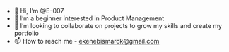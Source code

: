 - 👋 Hi, I’m @E-007
- 👀 I’m a beginner interested in Product Management
- 💞️ I’m looking to collaborate on projects to grow my skills and create my portfolio
- 📫 How to reach me - ekenebismarck@gmail.com

<!---
E-007/E-007 is a ✨ special ✨ repository because its `README.md` (this file) appears on your GitHub profile.
You can click the Preview link to take a look at your changes.
--->
